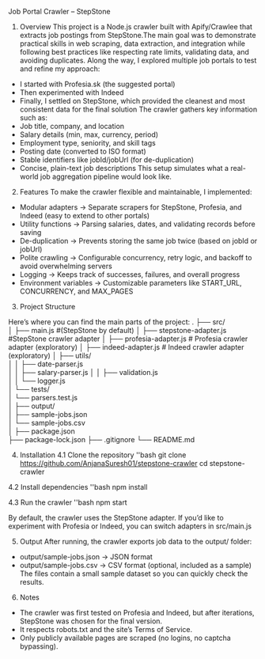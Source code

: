 Job Portal Crawler – StepStone

1. Overview
This project is a Node.js crawler built with Apify/Crawlee that extracts job postings from StepStone.The main goal was to demonstrate practical skills in web scraping, data extraction, and integration while following best practices like respecting rate limits, validating data, and avoiding duplicates.
Along the way, I explored multiple job portals to test and refine my approach:
- I started with Profesia.sk (the suggested portal)
- Then experimented with Indeed
- Finally, I settled on StepStone, which provided the cleanest and most consistent data for the final solution
The crawler gathers key information such as:
- Job title, company, and location
- Salary details (min, max, currency, period)
- Employment type, seniority, and skill tags
- Posting date (converted to ISO format)
- Stable identifiers like jobId/jobUrl (for de-duplication)
- Concise, plain-text job descriptions
This setup simulates what a real-world job aggregation pipeline would look like.

2. Features
To make the crawler flexible and maintainable, I implemented:
- Modular adapters → Separate scrapers for StepStone, Profesia, and Indeed (easy to extend to other portals)
- Utility functions → Parsing salaries, dates, and validating records before saving
- De-duplication → Prevents storing the same job twice (based on jobId or jobUrl)
- Polite crawling → Configurable concurrency, retry logic, and backoff to avoid overwhelming servers
- Logging → Keeps track of successes, failures, and overall progress
- Environment variables → Customizable parameters like START_URL, CONCURRENCY, and MAX_PAGES

3. Project Structure

Here’s where you can find the main parts of the project:
.
├── src/                   
│   ├── main.js              #(StepStone by default)
│   ├── stepstone-adapter.js #StepStone crawler adapter
│   ├── profesia-adapter.js  # Profesia crawler adapter (exploratory)
│   ├── indeed-adapter.js    # Indeed crawler adapter (exploratory)
│   ├── utils/             
│   │   ├── date-parser.js   
│   │   ├── salary-parser.js 
│   │   ├── validation.js    
│   │   └── logger.js        
│   └── tests/              
│       └── parsers.test.js  
│
├── output/                 
│   ├── sample-jobs.json     
│   └── sample-jobs.csv      
│
├── package.json             
├── package-lock.json
├── .gitignore
└── README.md

4. Installation
4.1 Clone the repository
''bash
git clone https://github.com/AnjanaSuresh01/stepstone-crawler
cd stepstone-crawler

4.2 Install dependencies
''bash
npm install

4.3 Run the crawler
''bash
npm start

By default, the crawler uses the StepStone adapter.
If you’d like to experiment with Profesia or Indeed, you can switch adapters in src/main.js

5. Output
After running, the crawler exports job data to the output/ folder:
- output/sample-jobs.json → JSON format
- output/sample-jobs.csv → CSV format (optional, included as a sample)
The files contain a small sample dataset so you can quickly check the results.

6. Notes
- The crawler was first tested on Profesia and Indeed, but after iterations, StepStone was chosen for the final version.
- It respects robots.txt and the site’s Terms of Service.
- Only publicly available pages are scraped (no logins, no captcha bypassing).



